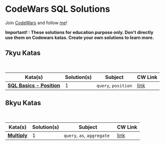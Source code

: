 # CodeWars SQL Solutions

Join [CodeWars](https://www.codewars.com/r/hbGshA) and follow [me](https://www.codewars.com/users/hevalhazalkurt)!

<b>Important! : These solutions for education purpose only. Don't directly use them on Codewars katas. Create your own solutions to learn more.</b>

## 7kyu Katas

<br>

| Kata(s) | Solution(s) | Subject | CW Link |
|--|--|--|--|
| [**SQL Basics - Position**](7kyu_Katas/SQL_Basics_Position.md) | 1 | `query`, `position` | [link](https://www.codewars.com/kata/59401e0e54a655a298000040) |



## 8kyu Katas

<br>

| Kata(s) | Solution(s) | Subject | CW Link |
|--|--|--|--|
| [**Multiply**](8kyu_Katas/Multiply.md) | 1 | `query`, `as`, `aggregate ` | [link](https://www.codewars.com/kata/50654ddff44f800200000004) |
